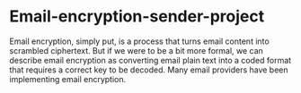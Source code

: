# Email-encryption-sender-project
Email encryption, simply put, is a process that turns email content into scrambled ciphertext. But if we were to be a bit more formal, we can describe email encryption as converting email plain text into a coded format that requires a correct key to be decoded.   Many email providers have been implementing email encryption.
